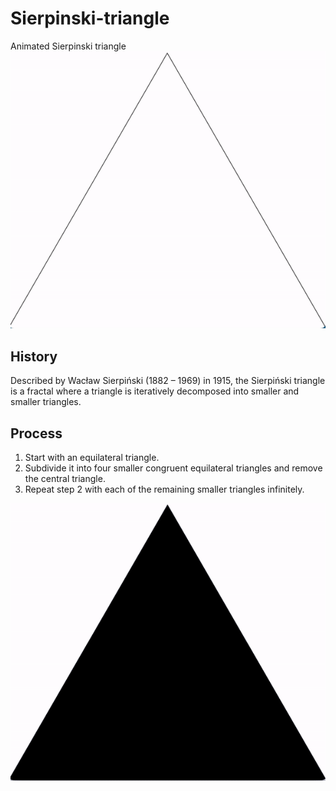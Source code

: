 # Sierpinski-triangle
Animated Sierpinski triangle
<img src="https://github.com/nickmmark/Sierpinski-triangle/blob/main/Sierpinski-triangle-animated.gif">

## History
Described by Wacław Sierpiński (1882 – 1969) in 1915, the Sierpiński triangle is a fractal where a triangle is iteratively decomposed into smaller and smaller triangles.

## Process
1. Start with an equilateral triangle.
2. Subdivide it into four smaller congruent equilateral triangles and remove the central triangle.
3. Repeat step 2 with each of the remaining smaller triangles infinitely.

<img src="https://github.com/nickmmark/Sierpinski-triangle/blob/main/Sierpinski-triangle-animated_color.gif">

